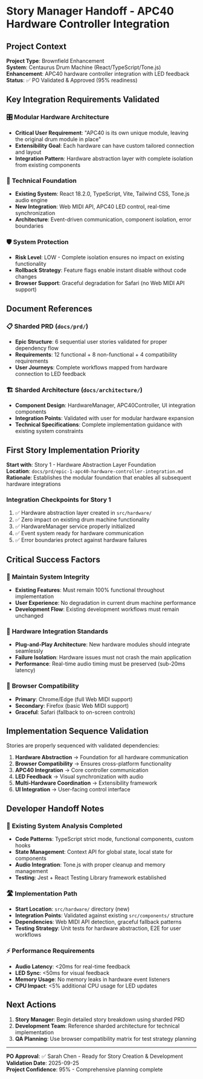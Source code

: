 # Story Manager Handoff - APC40 Hardware Controller Integration

## Project Context

**Project Type**: Brownfield Enhancement  
**System**: Centaurus Drum Machine (React/TypeScript/Tone.js)  
**Enhancement**: APC40 hardware controller integration with LED feedback  
**Status**: ✅ PO Validated & Approved (95% readiness)

## Key Integration Requirements Validated

### 🎛️ **Modular Hardware Architecture**
- **Critical User Requirement**: "APC40 is its own unique module, leaving the original drum module in place"
- **Extensibility Goal**: Each hardware can have custom tailored connection and layout
- **Integration Pattern**: Hardware abstraction layer with complete isolation from existing components

### 🔧 **Technical Foundation**
- **Existing System**: React 18.2.0, TypeScript, Vite, Tailwind CSS, Tone.js audio engine
- **New Integration**: Web MIDI API, APC40 LED control, real-time synchronization
- **Architecture**: Event-driven communication, component isolation, error boundaries

### 🛡️ **System Protection**
- **Risk Level**: LOW - Complete isolation ensures no impact on existing functionality  
- **Rollback Strategy**: Feature flags enable instant disable without code changes
- **Browser Support**: Graceful degradation for Safari (no Web MIDI API support)

## Document References

### 📋 **Sharded PRD** (`docs/prd/`)
- **Epic Structure**: 6 sequential user stories validated for proper dependency flow
- **Requirements**: 12 functional + 8 non-functional + 4 compatibility requirements
- **User Journeys**: Complete workflows mapped from hardware connection to LED feedback

### 🏗️ **Sharded Architecture** (`docs/architecture/`)
- **Component Design**: HardwareManager, APC40Controller, UI integration components
- **Integration Points**: Validated with user for modular hardware expansion
- **Technical Specifications**: Complete implementation guidance with existing system constraints

## First Story Implementation Priority

**Start with**: Story 1 - Hardware Abstraction Layer Foundation  
**Location**: `docs/prd/epic-1-apc40-hardware-controller-integration.md`  
**Rationale**: Establishes the modular foundation that enables all subsequent hardware integrations

### Integration Checkpoints for Story 1
1. ✅ Hardware abstraction layer created in `src/hardware/`
2. ✅ Zero impact on existing drum machine functionality
3. ✅ HardwareManager service properly initialized
4. ✅ Event system ready for hardware communication
5. ✅ Error boundaries protect against hardware failures

## Critical Success Factors

### 🎯 **Maintain System Integrity**
- **Existing Features**: Must remain 100% functional throughout implementation
- **User Experience**: No degradation in current drum machine performance
- **Development Flow**: Existing development workflows must remain unchanged

### 🔌 **Hardware Integration Standards**
- **Plug-and-Play Architecture**: New hardware modules should integrate seamlessly
- **Failure Isolation**: Hardware issues must not crash the main application
- **Performance**: Real-time audio timing must be preserved (sub-20ms latency)

### 📱 **Browser Compatibility**
- **Primary**: Chrome/Edge (full Web MIDI support)
- **Secondary**: Firefox (basic Web MIDI support)
- **Graceful**: Safari (fallback to on-screen controls)

## Implementation Sequence Validation

Stories are properly sequenced with validated dependencies:

1. **Hardware Abstraction** → Foundation for all hardware communication
2. **Browser Compatibility** → Ensures cross-platform functionality  
3. **APC40 Integration** → Core controller communication
4. **LED Feedback** → Visual synchronization with audio
5. **Multi-Hardware Coordination** → Extensibility framework
6. **UI Integration** → User-facing control interface

## Developer Handoff Notes

### 🔧 **Existing System Analysis Completed**
- **Code Patterns**: TypeScript strict mode, functional components, custom hooks
- **State Management**: Context API for global state, local state for components
- **Audio Integration**: Tone.js with proper cleanup and memory management
- **Testing**: Jest + React Testing Library framework established

### 🛣️ **Implementation Path**
- **Start Location**: `src/hardware/` directory (new)
- **Integration Points**: Validated against existing `src/components/` structure
- **Dependencies**: Web MIDI API detection, graceful fallback patterns
- **Testing Strategy**: Unit tests for hardware abstraction, E2E for user workflows

### ⚡ **Performance Requirements**
- **Audio Latency**: <20ms for real-time feedback
- **LED Sync**: <50ms for visual feedback
- **Memory Usage**: No memory leaks in hardware event listeners
- **CPU Impact**: <5% additional CPU usage for LED updates

## Next Actions

1. **Story Manager**: Begin detailed story breakdown using sharded PRD
2. **Development Team**: Reference sharded architecture for technical implementation
3. **QA Planning**: Use browser compatibility matrix for test strategy planning

---

**PO Approval**: ✅ Sarah Chen - Ready for Story Creation & Development  
**Validation Date**: 2025-09-25  
**Project Confidence**: 95% - Comprehensive planning complete